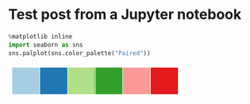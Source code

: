 
# Test post from a Jupyter notebook


```python
%matplotlib inline
import seaborn as sns
sns.palplot(sns.color_palette("Paired"))
```


![png](output_1_0.png)



```python

```
